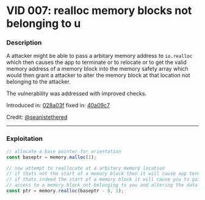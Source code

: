 # VID 007: realloc memory blocks not belonging to u

### Description

A attacker might be able to pass a arbitary memory address to `io.realloc` which then causes the app to terminate or to relocate or to get the valid memory address of a memory block into the memory safety array which would then grant a attacker to alter the memory block at that location not belonging to the attacker.

The vulnerability was addressed with improved checks.

Introduced in: [028a03f](https://github.com/ProjectNyxian/Nyxian/commit/028a03fa5a7bd434b091870061011aafab739772)
fixed in: [40a09c7](https://github.com/ProjectNyxian/Nyxian/commit/40a09c70d426fa21899999a9319b513af2795fd9#diff-dd9cfb8a83d8e55a84a6f201e0ed97f0ea1cbbe87eaff7c425c6b901788565d7)

Credit: [@seanistethered](https://github.com/seanistethered)

---

### Exploitation

```js
// allocate a base pointer for orientation
const baseptr = memory.malloc(1);

// now attempt to reallocate at a arbitary memory location
// if thats not the start of a memory block then it will cause app termination
// if thats indeed the start of a memory block it will cause you to gain
// access to a memory block not belonging to you and altering the data of it.
const ptr = memory.realloc(baseptr - 8, 1);
```

